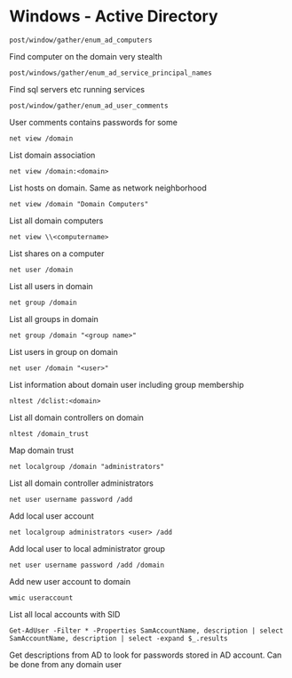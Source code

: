 # Windows - Active Directory

```
post/window/gather/enum_ad_computers
```

Find computer on the domain very stealth

```
post/windows/gather/enum_ad_service_principal_names
```

Find sql servers etc running services

```
post/window/gather/enum_ad_user_comments
```

User comments contains passwords for some

```
net view /domain
```

List domain association

```
net view /domain:<domain>
```

List hosts on domain. Same as network neighborhood

```
net view /domain "Domain Computers"
```

List all domain computers

```
net view \\<computername>
```

List shares on a computer

```
net user /domain
```

List all users in domain

```
net group /domain
```

List all groups in domain

```
net group /domain "<group name>"
```

List users in group on domain

```
net user /domain "<user>"
```

List information about domain user including group membership

```
nltest /dclist:<domain>
```

List all domain controllers on domain

```
nltest /domain_trust
```

Map domain trust

```
net localgroup /domain "administrators"
```

List all domain controller administrators

```
net user username password /add
```

Add local user account

```
net localgroup administrators <user> /add
```

Add local user to local administrator group

```
net user username password /add /domain
```

Add new user account to domain

```
wmic useraccount
```

List all local accounts with SID

```
Get-AdUser -Filter * -Properties SamAccountName, description | select SamAccountName, description | select -expand $_.results
```

Get descriptions from AD to look for passwords stored in AD account. Can be done from any domain user
